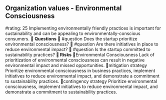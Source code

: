 

## Organization values - Environmental Consciousness
#rating: 25
Implementing environmentally friendly practices is important for sustainability and can be appealing to environmentally-conscious consumers.
**💭 Questions**
💭 #question Does the startup prioritize environmental consciousness?
 💭 #question Are there initiatives in place to reduce environmental impact?
 💭 #question Is the startup committed to sustainability practices?
**🚨 Risks**
🚨Environmental Consciousness
Lack of prioritization of environmental consciousness can result in negative environmental impact and missed opportunities.
🚨mitigation strategy
Prioritize environmental consciousness in business practices, implement initiatives to reduce environmental impact, and demonstrate a commitment to sustainability practices.
🚨contingency strategy
Prioritize environmental consciousness, implement initiatives to reduce environmental impact, and demonstrate a commitment to sustainability practices.





